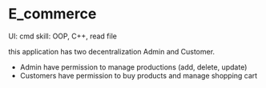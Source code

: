# E_commerce
UI: cmd
skill: OOP, C++, read file

this application has two decentralization Admin and Customer.
- Admin have permission  to manage productions (add, delete, update)
- Customers have permission to buy products and manage shopping cart
